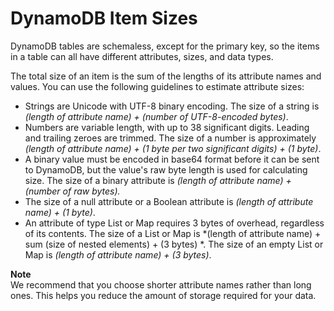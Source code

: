# DynamoDB Item Sizes<a name="CapacityUnitCalculations"></a>

DynamoDB tables are schemaless, except for the primary key, so the items in a table can all have different attributes, sizes, and data types\.

The total size of an item is the sum of the lengths of its attribute names and values\. You can use the following guidelines to estimate attribute sizes:
+ Strings are Unicode with UTF\-8 binary encoding\. The size of a string is *\(length of attribute name\) \+ \(number of UTF\-8\-encoded bytes\)*\.
+ Numbers are variable length, with up to 38 significant digits\. Leading and trailing zeroes are trimmed\. The size of a number is approximately *\(length of attribute name\) \+ \(1 byte per two significant digits\) \+ \(1 byte\)*\.
+ A binary value must be encoded in base64 format before it can be sent to DynamoDB, but the value's raw byte length is used for calculating size\. The size of a binary attribute is *\(length of attribute name\) \+ \(number of raw bytes\)\.*
+ The size of a null attribute or a Boolean attribute is *\(length of attribute name\) \+ \(1 byte\)*\.
+ An attribute of type List or Map requires 3 bytes of overhead, regardless of its contents\. The size of a List or Map is *\(length of attribute name\) \+ sum \(size of nested elements\) \+ \(3 bytes\) *\. The size of an empty List or Map is *\(length of attribute name\) \+ \(3 bytes\)*\.

**Note**  
We recommend that you choose shorter attribute names rather than long ones\. This helps you reduce the amount of storage required for your data\.